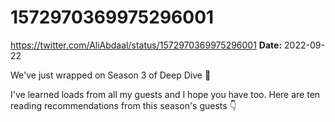 # 1572970369975296001
https://twitter.com/AliAbdaal/status/1572970369975296001
**Date:** 2022-09-22

We've just wrapped on Season 3 of Deep Dive 🎉

I've learned loads from all my guests and I hope you have too. Here are ten reading recommendations from this season's guests 👇
